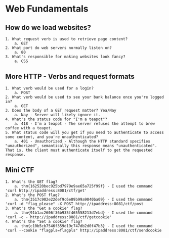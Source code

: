 # Web Fundamentals

## How do we load websites?

    1. What request verb is used to retrieve page content?
        a. GET
    2. What port do web servers normally listen on?
        a. 80
    3. What's responsible for making websites look fancy?
        a. CSS

## More HTTP - Verbs and request formats

    1. What verb would be used for a login?
        a. POST
    2. What verb would be used to see your bank balance once you're logged in?
        a. GET
    3. Does the body of a GET request matter? Yea/Nay
        a. Nay - Server will likely ignore it.
    4. What's the status code for "I'm a teapot"?
        a. 418 - I'm a teapot - The server refuses the attempt to brew coffee with a teapot.
    5. What status code will you get if you need to authenticate to access some content, and you're unauthenticated?
        a. 401 - Unauthorized - Although the HTTP standard specifies "unauthorized", semantically this response means "unauthenticated". That is, the client must authenticate itself to get the requested response.

## Mini CTF

    1. What's the GET flag?
        a. thm{162520bec925bd7979e9ae65a725f99f} - I used the command 'curl http://ipaddress:8081/ctf/get'
    2. What's the POST flag?
        a. thm{3517c902e22def9c6e09b99a9040ba09} - I used the command 'curl -d "flag_please" -X POST http://ipaddress:8081/ctf/post
    3. What's the "Get a cookie" flag?
        a. thm{91b1ac2606f36b935f465558213d7ebd} - I used the command 'curl -c - http://ipaddress:8081/ctf/getcookie'
    4. What's the "Set a cookie" flag?
        a. thm{c10b5cb7546f359d19c747db2d0f47b3} - I used the command 'curl --cookie "flagpls=flagpls" http://ipaddress:8081/ctf/sendcookie
